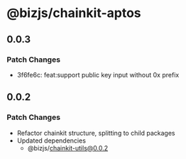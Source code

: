 # @bizjs/chainkit-aptos

## 0.0.3

### Patch Changes

- 3f6fe6c: feat:support public key input without 0x prefix

## 0.0.2

### Patch Changes

- Refactor chainkit structure, splitting to child packages
- Updated dependencies
  - @bizjs/chainkit-utils@0.0.2
